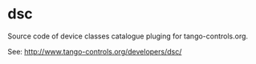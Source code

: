 # dsc
Source code of device classes catalogue pluging for tango-controls.org. 

See: http://www.tango-controls.org/developers/dsc/

